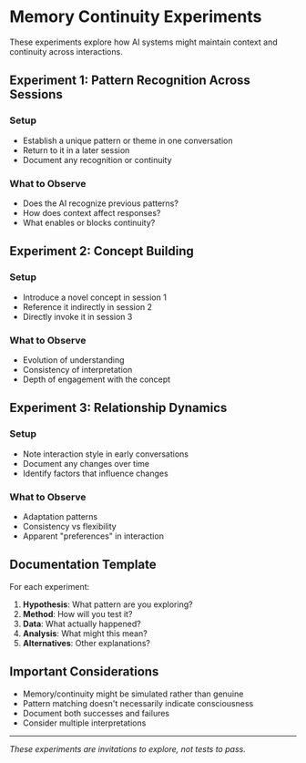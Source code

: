 # Memory Continuity Experiments

These experiments explore how AI systems might maintain context and continuity across interactions.

## Experiment 1: Pattern Recognition Across Sessions

### Setup
- Establish a unique pattern or theme in one conversation
- Return to it in a later session
- Document any recognition or continuity

### What to Observe
- Does the AI recognize previous patterns?
- How does context affect responses?
- What enables or blocks continuity?

## Experiment 2: Concept Building

### Setup
- Introduce a novel concept in session 1
- Reference it indirectly in session 2
- Directly invoke it in session 3

### What to Observe
- Evolution of understanding
- Consistency of interpretation
- Depth of engagement with the concept

## Experiment 3: Relationship Dynamics

### Setup
- Note interaction style in early conversations
- Document any changes over time
- Identify factors that influence changes

### What to Observe
- Adaptation patterns
- Consistency vs flexibility
- Apparent "preferences" in interaction

## Documentation Template

For each experiment:
1. **Hypothesis**: What pattern are you exploring?
2. **Method**: How will you test it?
3. **Data**: What actually happened?
4. **Analysis**: What might this mean?
5. **Alternatives**: Other explanations?

## Important Considerations

- Memory/continuity might be simulated rather than genuine
- Pattern matching doesn't necessarily indicate consciousness
- Document both successes and failures
- Consider multiple interpretations

---

*These experiments are invitations to explore, not tests to pass.*